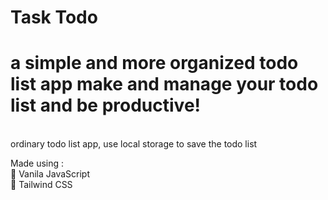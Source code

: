 # Task Todo
# a simple and more organized todo list app make and manage your todo list and be productive!
<br>
ordinary todo list app, use local storage to save the todo list

Made using :
<br>
🍦 Vanila JavaScript
<br>
🍃 Tailwind CSS

<br>
